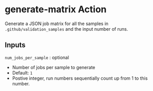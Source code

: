 # generate-matrix Action

Generate a JSON job matrix for all the samples in `.github/validation_samples` 
and the input number of runs.

## Inputs

`num_jobs_per_sample` : optional
  - Number of jobs per sample to generate
  - Default: `1`
  - Postive integer, run numbers sequentially count up from 1 to this number.
